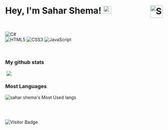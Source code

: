 
# Hey, I'm Sahar Shema! <img src="https://media.giphy.com/media/hvRJCLFzcasrR4ia7z/giphy.gif" width="25px"><a href="https://www.linkedin.com/in/saharshema"  target="_blank"> <img align="right" alt="Sahar's LinkedIN" width="40px" src="https://raw.githubusercontent.com/peterthehan/peterthehan/master/assets/linkedin.svg" /></a>

</br>

![C#](https://img.shields.io/badge/c%23-%23239120.svg?style=for-the-badge&logo=c-sharp&logoColor=white)
</br>
![HTML5](https://img.shields.io/badge/html5-%23E34F26.svg?style=for-the-badge&logo=html5&logoColor=white)
![CSS3](https://img.shields.io/badge/css3-%231572B6.svg?style=for-the-badge&logo=css3&logoColor=white)
![JavaScript](https://img.shields.io/badge/javascript-%23323330.svg?style=for-the-badge&logo=javascript&logoColor=%23F7DF1E)




</br>

### My github stats
<p>
   &nbsp;<img align="center" src="https://github-readme-stats.vercel.app/api?username=saharshema&&show_icons=true&title_color=ffffff&icon_color=00ff00&text_color=ffffff&bg_color=151515" /></p>

### Most Languages

<p>
<img alt="sahar shema's Most Used langs" src="https://github-readme-stats.vercel.app/api/top-langs?username=saharshema&show_icons=true&title_color=ffffff&icon_color=808080&text_color=808080&bg_color=0D1117&locale=en&layout=compact&langs_count=8&border_color=0D1117" alt="eyalrainitz" /> </p>




</br>
</br>

  ![Visitor Badge](https://visitor-badge.laobi.icu/badge?page_id=saharshema) 


<!--
**xsahar170x/xsahar170x** is a ✨ _special_ ✨ repository because its `README.md` (this file) appears on your GitHub profile.

Here are some ideas to get you started:

- 🔭 I’m currently working on ...
- 🌱 I’m currently learning ...
- 👯 I’m looking to collaborate on ...
- 🤔 I’m looking for help with ...
- 💬 Ask me about ...
- 📫 How to reach me: ...
- 😄 Pronouns: ...
- ⚡ Fun fact: ...
-->
